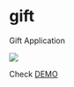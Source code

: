 # gift
Gift Application<br>


<img src='http://falseprogramming.eu/assets/img/product/kingitus/kink1.PNG'>
<br>

Check <a href='http://falseprogramming.eu/tvara/dev/kingitus/'>DEMO</a>
